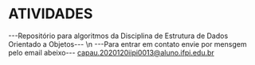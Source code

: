 # ATIVIDADES
---Repositório para algoritmos da Disciplina de Estrutura de Dados Orientado a Objetos--- \n
---Para entrar em contato envie por mensgem pelo email abeixo---
capau.2020120iipi0013@aluno.ifpi.edu.br
